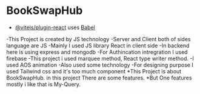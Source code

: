 # BookSwapHub

- [@vitejs/plugin-react](https://github.com/vitejs/vite-plugin-react/blob/main/packages/plugin-react/README.md) uses [Babel](https://babeljs.io/)

-This Project is created by JS technology
-Server and Client both of sides language are JS
-Mainly I used JS library React in client side
-In backend here is using express and mongodb
-For Authincation intregration I used firebase
-This project i used marquee method, React type writer method.
-I used AOS animation 
-Also used some technology
-For designing purpose I used Tailwind css and it's too much component
*This Project is about BookSwapHub. in this project There are some features.
*But One features mostly i like that is  My-Query.